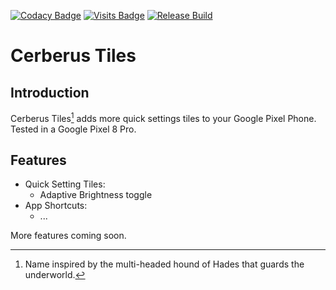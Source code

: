 [![Codacy Badge](https://app.codacy.com/project/badge/Grade/26190040807340c58373dab20f3d413e)](https://app.codacy.com/gh/bl4ckswordsman/CerberusTiles/dashboard?utm_source=gh&utm_medium=referral&utm_content=&utm_campaign=Badge_grade)
[![Visits Badge](https://badges.pufler.dev/visits/bl4ckswordsman/CerberusTiles/)](https://github.com/bl4ckswordsman/CerberusTiles/)
[![Release Build](https://github.com/bl4ckswordsman/CerberusTiles/actions/workflows/release-build.yaml/badge.svg)](https://github.com/bl4ckswordsman/CerberusTiles/actions/workflows/release-build.yaml)

# Cerberus Tiles
## Introduction
Cerberus Tiles[^1] adds more quick settings tiles to your Google Pixel Phone.
Tested in a Google Pixel 8 Pro.

## Features
  - Quick Setting Tiles:
    - Adaptive Brightness toggle
  - App Shortcuts:
    - ...

More features coming soon.


[^1]: Name inspired by the multi-headed hound of Hades that guards the underworld.
